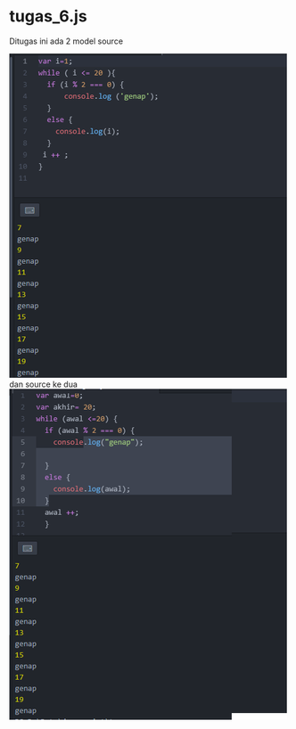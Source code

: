 # tugas_6.js

Ditugas ini ada 2 model source

![tugas6](img/tg6.png)
dan source ke dua
![tugas6](img/tg6a.png)
